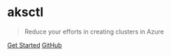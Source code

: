 # aksctl 

> Reduce your efforts in creating clusters in Azure 


[Get Started](#main)
[GitHub](https://github.com/adfolks/aksctl)
